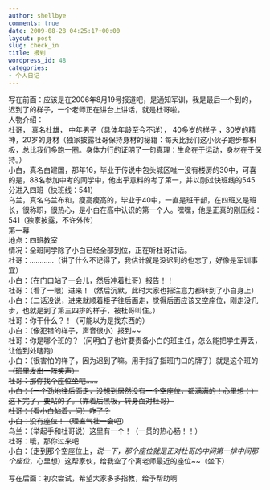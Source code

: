 ```yaml
---
author: shellbye
comments: true
date: 2009-08-28 04:25:17+00:00
layout: post
slug: check_in
title: 报到
wordpress_id: 48
categories:
- 个人日记
---
```


写在前面：应该是在2006年8月19号报道吧，是通知军训，我是最后一个到的，迟到了的样子，一个老师正在讲台上讲话，就是杜哥啦。  
人物介绍：  
杜哥， 真名杜雄， 中年男子（具体年龄至今不详）， 40多岁的样子 ，30岁的精神，20岁的身材（独家披露杜哥保持身材的秘籍：每天比我们这小伙子跑步都积极，总比我们多跑一圈。身体力行的证明了一句真理：生命在于运动，身材在于保持。）  
小白，真名白建国，那年16，毕业于传说中包头城区唯一没有楼房的30中，可喜的是，88名参加中考的同学中，他出乎意料的考了第一，并以刚过快班线的545分进入四班（快班线：541）  
乌兰，真名乌兰布和，瘦高瘦高的，毕业于40中，一直是班干部，在四班又是班长，很称职，很热心，是小白在高中认识的第一个人。嘿嘿，他是正真的刚压线：541（独家披露，不许外传）  
第一幕  
地点：四班教室  
情况：全班同学除了小白已经全部到位，正在听杜哥讲话。  
杜哥：…………（讲了什么不记得了，我估计就是没迟到的也忘了，好像是军训事宜）  
小白：（在门口站了一会儿，然后冲着杜哥）报告！！  
杜哥：（看了一眼）进来！（然后沉默，此时大家也把注意力都转到了小白身上）  
小白：（二话没说，进来就顺着柜子往后面走，觉得后面应该又空座位，刚走没几步，也就是到了第三四排的样子，被杜哥叫住。）  
杜哥：你干什么？！（可能以为是找东西的）  
小白：（像犯错的样子，声音很小）报到~~  
杜哥：你是哪个班的？（问明白了也许要责备小白的班主任，怎么能把学生弄丢，让他到处瞎跑）  
小白：（很害怕的样子，因为迟到了嘛。用手指了指班门口的牌子）就是这个班的~~（班里发出一阵笑声）  
杜哥：那你找个座位坐吧……  
小白：（一个劲地往后面走，没想到居然没有一个空座位，都满满的！心里想：）这下完了，要站的了。（靠着后黑板，转身面对杜哥）  
杜哥：（看小白站着，问）咋了？  
小白：没有座位！（理直气壮一会吧~~）  
乌兰：（举起手和杜哥说）这里有一个！（一贯的热心肠！！）   
杜哥：哦，那你过来吧  
小白：（走到那个空座位上，*说一下，那个座位就是正对杜哥的中间第一排中间那个座位*，心里想）这帮家伙，给我空了个离老师最近的座位~~（坐下）  
  
写在后面：初次尝试，希望大家多多指教，给予帮助啊
